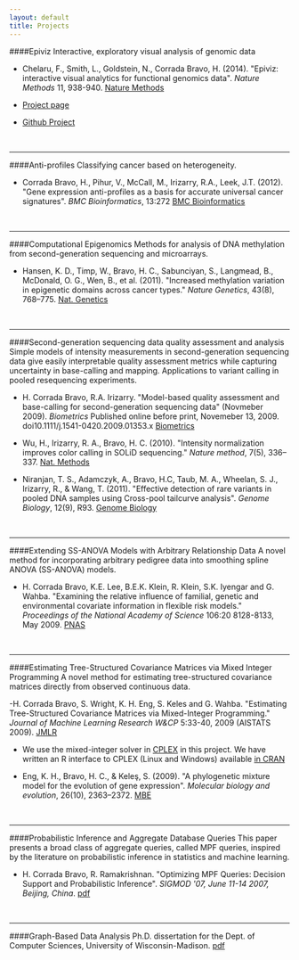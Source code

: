 ```yaml
---
layout: default
title: Projects
---
```


####Epiviz
Interactive, exploratory visual analysis of genomic data

- Chelaru, F., Smith, L., Goldstein, N., Corrada Bravo,
H. (2014). "Epiviz: interactive visual analytics for functional
genomics data". _Nature Methods_ 11,
938-940. [Nature Methods](http://www.nature.com/nmeth/journal/v11/n9/full/nmeth.3038.html)

- [Project page](http://epiviz.cbcb.umd.edu/help)
- [Github Project](http://github.com/epiviz)

&nbsp;

---

####Anti-profiles
Classifying cancer based on heterogeneity.

- Corrada Bravo, H., Pihur, V., McCall, M., Irizarry, R.A., Leek,
J.T. (2012). "Gene expression anti-profiles as a basis for accurate
universal cancer signatures". *BMC Bioinformatics*, 13:272 [BMC Bioinformatics](http://www.biomedcentral.com/1471-2105/13/272/abstract)

&nbsp;

---

####Computational Epigenomics
Methods for analysis of DNA methylation from second-generation sequencing and microarrays.

- Hansen, K. D., Timp, W., Bravo, H. C., Sabunciyan, S., Langmead, B.,
McDonald, O. G., Wen, B., et al. (2011). "Increased methylation
variation in epigenetic domains across cancer types." *Nature
Genetics*, 43(8), 768–775. [Nat. Genetics](http://www.nature.com/ng/journal/v43/n8/full/ng.865.html)

&nbsp;

---

####Second-generation sequencing data quality assessment and analysis 
Simple models of intensity measurements in second-generation sequencing data give easily interpretable quality
assessment metrics while capturing uncertainty in base-calling and
    mapping. Applications to variant calling in pooled resequencing experiments.

- H. Corrada Bravo, R.A. Irizarry. "Model-based quality assessment and
  base-calling for second-generation sequencing data" (Novmeber
  2009). _Biometrics_ Published online before print, Novemeber 13,
  2009. doi10.1111/j.1541-0420.2009.01353.x [Biometrics](http://www3.interscience.wiley.com/cgi-bin/fulltext/122684525/HTMLSTART)

- Wu, H., Irizarry, R. A.,  Bravo, H. C.
  (2010). "Intensity normalization improves color calling in SOLiD
  sequencing." _Nature method_, 7(5),
336–337. [Nat. Methods](http://www.nature.com/nmeth/journal/v7/n5/full/nmeth0510-336.html)

- Niranjan, T. S., Adamczyk, A., Bravo, H.C, Taub,
      M. A., Wheelan, S. J., Irizarry, R., & Wang,
      T. (2011). "Effective detection of rare variants in pooled DNA
      samples using Cross-pool tailcurve analysis". _Genome
      Biology_, 12(9), R93. [Genome Biology](http://genomebiology.com/content/12/9/R93)

&nbsp;

---

####Extending SS-ANOVA Models with Arbitrary Relationship Data
A novel method for incorporating arbitrary pedigree data into
smoothing spline ANOVA (SS-ANOVA) models.
- H. Corrada Bravo, K.E. Lee, B.E.K. Klein, R. Klein, S.K. Iyengar and G. Wahba. "Examining the relative influence of familial, genetic and environmental covariate information in flexible risk models." _Proceedings of the National Academy of Science_ 106:20 8128-8133, May 2009. [PNAS](http://www.pnas.org/content/106/20/8128.full)

&nbsp;

---

####Estimating Tree-Structured Covariance Matrices via Mixed Integer Programming
A novel method for estimating tree-structured covariance matrices directly from observed continuous data.

-H. Corrada Bravo, S. Wright, K. H. Eng, S. Keles and
  G. Wahba. "Estimating Tree-Structured Covariance Matrices via
  Mixed-Integer Programming." _Journal of Machine Learning Research
  W&CP_ 5:33-40, 2009 (AISTATS 2009). [JMLR](http://jmlr.csail.mit.edu/proceedings/papers/v5/bravo09a/bravo09a.pdf)
- We use the mixed-integer solver in
  [CPLEX](http://www.ilog.com/products/cplex/) in this project. We
  have written an R interface to CPLEX (Linux and Windows) available
  [in CRAN]("http://cran.r-project.org/web/packages/Rcplex/)

- Eng, K. H., Bravo, H. C., & Keleş, S. (2009). "A
  phylogenetic mixture model for the evolution of gene
  expression". _Molecular biology and evolution_, 26(10),
  2363–2372. [MBE](http://mbe.oxfordjournals.org/content/26/10/2363.long)

&nbsp;

---

####Probabilistic Inference and Aggregate Database Queries
This paper presents a broad class of aggregate queries, called MPF queries, 
inspired by the literature on probabilistic inference in statistics and machine learning. 

- H. Corrada Bravo, R. Ramakrishnan. "Optimizing MPF Queries: Decision Support and Probabilistic Inference".
_SIGMOD '07, June 11-14 2007, Beijing, China_. [pdf](papers/mpf_optimize.pdf)

&nbsp;

---

####Graph-Based Data Analysis
Ph.D. dissertation for the Dept. of Computer Sciences, University of Wisconsin-Madison. [pdf](papers/tr1145.pdf)
